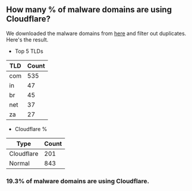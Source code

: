 ## How many % of malware domains are using Cloudflare?


We downloaded the malware domains from [here](https://urlhaus.abuse.ch) and filter out duplicates.
Here's the result.


[//]: # (start replacement)


- Top 5 TLDs

| TLD | Count |
| --- | --- |
| com | 535 |
| in | 47 |
| br | 45 |
| net | 37 |
| za | 27 |


- Cloudflare %

| Type | Count |
| --- | --- |
| Cloudflare | 201 |
| Normal | 843 |


### 19.3% of malware domains are using Cloudflare.